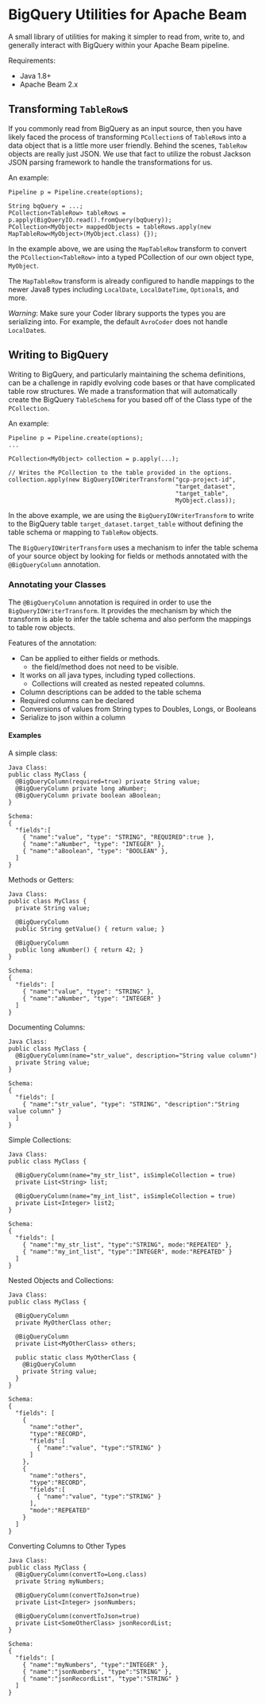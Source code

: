 # BigQuery Utilities for Apache Beam

A small library of utilities for making it simpler to read from, write to, and generally interact with 
BigQuery within your Apache Beam pipeline.

Requirements:
* Java 1.8+
* Apache Beam 2.x
 
## Transforming `TableRow`s

If you commonly read from BigQuery as an input source, then you have likely faced the process of transforming
`PCollection`s of `TableRow`s into a data object that is a little more user friendly.  Behind the scenes,
`TableRow` objects are really just JSON.  We use that fact to utilize the robust Jackson JSON parsing framework to
handle the transformations for us.

An example: 
```
Pipeline p = Pipeline.create(options);

String bqQuery = ...;
PCollection<TableRow> tableRows = p.apply(BigQueryIO.read().fromQuery(bqQuery)); 
PCollection<MyObject> mappedObjects = tableRows.apply(new MapTableRow<MyObject>(MyObject.class) {});
```

In the example above, we are using the `MapTableRow` transform to convert the `PCollection<TableRow>` into a typed
PCollection of our own object type, `MyObject`.

The `MapTableRow` transform is already configured to handle mappings to the newer Java8 types including `LocalDate`,
`LocalDateTime`, `Optional`s, and more.

_Warning_: Make sure your Coder library supports the types you are serializing into.  For example, the default
`AvroCoder` does not handle `LocalDate`s. 

## Writing to BigQuery

Writing to BigQuery, and particularly maintaining the schema definitions, can be a challenge in rapidly evolving 
code bases or that have complicated table row structures. We made a transformation that will automatically create
the BigQuery `TableSchema` for you based off of the Class type of the `PCollection`.  

An example:
```
Pipeline p = Pipeline.create(options);
...

PCollection<MyObject> collection = p.apply(...);

// Writes the PCollection to the table provided in the options.
collection.apply(new BigQueryIOWriterTransform("gcp-project-id",
                                               "target_dataset",
                                               "target_table",
                                               MyObject.class));
```

In the above example, we are using the `BigQueryIOWriterTransform` to write to the BigQuery table 
`target_dataset.target_table` without defining the table schema or mapping to `TableRow` objects.

The `BigQueryIOWriterTransform` uses a mechanism to infer the table schema of your source object by
looking for fields or methods annotated with the `@BigQueryColumn` annotation.   

### Annotating your Classes

The `@BigQueryColumn` annotation is required in order to use the `BigQueryIOWriterTransform`. It provides
the mechanism by which the transform is able to infer the table schema and also perform the mappings to
table row objects.

Features of the annotation: 
* Can be applied to either fields or methods.
  - the field/method does not need to be visible. 
* It works on all java types, including typed collections.
  - Collections will created as nested repeated columns.
* Column descriptions can be added to the table schema
* Required columns can be declared
* Conversions of values from String types to Doubles, Longs, or Booleans
* Serialize to json within a column

#### Examples

A simple class:
```
Java Class:
public class MyClass {
  @BigQueryColumn(required=true) private String value;
  @BigQueryColumn private long aNumber;
  @BigQueryColumn private boolean aBoolean;
}

Schema:
{
  "fields":[
    { "name":"value", "type": "STRING", "REQUIRED":true }, 
    { "name":"aNumber", "type": "INTEGER" }, 
    { "name":"aBoolean", "type": "BOOLEAN" }, 
  ]
}
```

Methods or Getters:
```
Java Class:
public class MyClass {
  private String value;
  
  @BigQueryColumn
  public String getValue() { return value; }

  @BigQueryColumn
  public long aNumber() { return 42; } 
}

Schema:
{ 
  "fields": [
    { "name":"value", "type": "STRING" }, 
    { "name":"aNumber", "type": "INTEGER" } 
  ]
}
```

Documenting Columns:
```
Java Class:
public class MyClass {
  @BigQueryColumn(name="str_value", description="String value column") 
  private String value;
}

Schema:
{
  "fields": [
    { "name":"str_value", "type": "STRING", "description":"String value column" }
  ]
}
```

Simple Collections:
```
Java Class:
public class MyClass {
  
  @BigQueryColumn(name="my_str_list", isSimpleCollection = true)
  private List<String> list;
  
  @BigQueryColumn(name="my_int_list", isSimpleCollection = true)
  private List<Integer> list2;
}

Schema:
{
  "fields": [
    { "name":"my_str_list", "type":"STRING", mode:"REPEATED" }, 
    { "name":"my_int_list", "type":"INTEGER", mode:"REPEATED" } 
  ]
}
```

Nested Objects and Collections:
```
Java Class:
public class MyClass {
  
  @BigQueryColumn
  private MyOtherClass other;
  
  @BigQueryColumn
  private List<MyOtherClass> others;
  
  public static class MyOtherClass {
    @BigQueryColumn
    private String value;
  }
}

Schema:
{
  "fields": [
    { 
      "name":"other", 
      "type":"RECORD", 
      "fields":[
        { "name":"value", "type":"STRING" }
      ]
    },
    { 
      "name":"others",
      "type":"RECORD",
      "fields":[
        { "name":"value", "type":"STRING" }
      ],
      "mode":"REPEATED"
    }
  ]
}
```

Converting Columns to Other Types
```
Java Class:
public class MyClass {
  @BigQueryColumn(convertTo=Long.class)
  private String myNumbers;
  
  @BigQueryColumn(convertToJson=true)
  private List<Integer> jsonNumbers;
  
  @BigQueryColumn(convertToJson=true)
  private List<SomeOtherClass> jsonRecordList;
}

Schema:
{
  "fields": [
    { "name":"myNumbers", "type":"INTEGER" },
    { "name":"jsonNumbers", "type":"STRING" },
    { "name":"jsonRecordList", "type":"STRING" }
  ]
}
```
